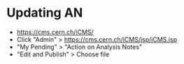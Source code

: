 # Updating AN

- https://cms.cern.ch/iCMS/
- Click "Admin" > https://cms.cern.ch/iCMS/jsp/iCMS.jsp
- "My Pending" > "Action on Analysis Notes" 
- "Edit and Publish" > Choose file
